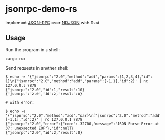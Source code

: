 # jsonrpc-demo-rs

implement [JSON-RPC](https://www.jsonrpc.org/index.html) over [NDJSON](https://github.com/ndjson/ndjson-spec) with Rust

## Usage

Run the program in a shell:

```shell
cargo run
```

Send requests in another shell:

```shell
$ echo -e '{"jsonrpc":"2.0","method":"add","params":[1,2,3,4],"id": 1}\n{"jsonrpc":"2.0","method":"add","params":[-1,1],"id":2}' | nc 127.0.0.1 7878
{"jsonrpc":"2.0","id":1,"result":10}
{"jsonrpc":"2.0","id":2,"result":0}

# with error:

$ echo -e '{"jsonrpc":"2.0","method":"add","par}\n{"jsonrpc":"2.0","method":"add","params":[-1,1],"id":2}' | nc 127.0.0.1 7878
{"jsonrpc":"2.0","error":{"code":-32700,"message":"JSON Parse Error at 37: unexpected EOF"},"id":null}
{"jsonrpc":"2.0","id":2,"result":0}
```
